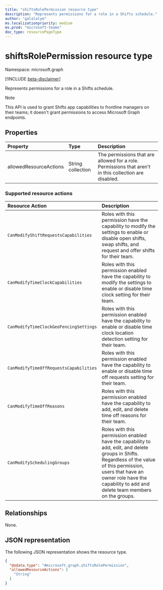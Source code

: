 ```yaml
---
title: "shiftsRolePermission resource type"
description: "Represents permissions for a role in a Shifts schedule."
author: "galalalym"
ms.localizationpriority: medium
ms.prod: "microsoft-teams"
doc_type: resourcePageType
---
```


# shiftsRolePermission resource type

Namespace: microsoft.graph

[!INCLUDE [beta-disclaimer](../../includes/beta-disclaimer.md)]

Represents permissions for a role in a Shifts schedule.

> [!NOTE]
> This API is used to grant Shifts app capabilities to frontline managers on their teams; it doesn't grant permissions to access Microsoft Graph endpoints.

## Properties
|Property|Type|Description|
|:---|:---|:---|
|allowedResourceActions|String collection|The permissions that are allowed for a role. Permissions that aren't in this collection are disabled.|

### Supported resource actions
|Resource Action|Description|
|:---|:---|
|`CanModifyShiftRequestsCapabilities`|Roles with this permission have the capability to modify the settings to enable or disable open shifts, swap shifts, and request and offer shifts for their team.|
|`CanModifyTimeClockCapabilities`|Roles with this permission enabled have the capability to modify the settings to enable or disable time clock setting for their team.|
|`CanModifyTimeClockGeoFencingSettings`|Roles with this permission enabled have the capability to enable or disable time clock location detection setting for their team.|
|`CanModifyTimeOffRequestsCapabilities`|Roles with this permission enabled have the capability to enable or disable time off requests setting for their team.|
|`CanModifyTimeOffReasons`|Roles with this permission enabled have the capability to add, edit, and delete time off reasons for their team.|
|`CanModifySchedulingGroups`|Roles with this permission enabled have the capability to add, edit, and delete groups in Shifts. Regardless of the value of this permission, users that have an owner role have the capability to add and delete team members on the groups.|


## Relationships
None.

## JSON representation
The following JSON representation shows the resource type.
<!-- {
  "blockType": "resource",
  "@odata.type": "microsoft.graph.shiftsRolePermission"
}
-->
``` json
{
  "@odata.type": "#microsoft.graph.shiftsRolePermission",
  "allowedResourceActions": [
    "String"
  ]
}
```

